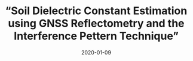 ---
lang: en
layout: default
title: “Soil Dielectric Constant Estimation using GNSS Reflectometry and the Interference Pettern Technique”
authors: E. N. Gomes, J. Arellana, M. Franco, F. Grings, and E. More
journal: Anales AFA Vol. 30 Nro. 4, 2020
modal-id: Gomes-01-2020
year: 2020
date: 2020-01-09
publication-date: January 2020
img: 2020-01-09.jpg
thumbnail: 2020-01-09.jpg
alt: image-alt
client-url: https://doi.org/10.31527/analesafa.2019.30.4.90
asbtract: "In this work we present an innovative and low-cost way to estimate the dielectric constant of real soils -which is relatedto soil moisture- using GPS satellite signal. The trajectory of the satellites was followed with an automated device,and with an antenna type patch was measured the interference pattern generated by the direct GPS signal and thatreflected by the ground. To analyze the acquired signal, an electromagnetic dispersion model based on the methodof small perturbation was used, which may include stratifications in the underground and from which the dielectricconstant that best fits the measurements was obtained. These values were compared with the obtained using a sensorthat measures the soil dielectric constant  textit in-situ. The comparisons show that the method based on the interferencepattern provides satisfactory results to estimate the dielectric constant of real bare soils. Finally, proposals are outlinedto improve the results obtained in this work."

---